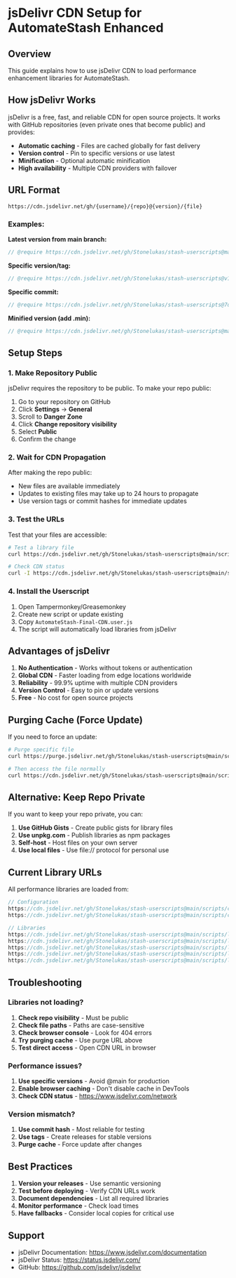 # jsDelivr CDN Setup for AutomateStash Enhanced

## Overview
This guide explains how to use jsDelivr CDN to load performance enhancement libraries for AutomateStash.

## How jsDelivr Works

jsDelivr is a free, fast, and reliable CDN for open source projects. It works with GitHub repositories (even private ones that become public) and provides:

- **Automatic caching** - Files are cached globally for fast delivery
- **Version control** - Pin to specific versions or use latest
- **Minification** - Optional automatic minification
- **High availability** - Multiple CDN providers with failover

## URL Format

```
https://cdn.jsdelivr.net/gh/{username}/{repo}@{version}/{file}
```

### Examples:

**Latest version from main branch:**
```javascript
// @require https://cdn.jsdelivr.net/gh/Stonelukas/stash-userscripts@main/scripts/lib/cache-manager.js
```

**Specific version/tag:**
```javascript
// @require https://cdn.jsdelivr.net/gh/Stonelukas/stash-userscripts@v1.0.0/scripts/lib/cache-manager.js
```

**Specific commit:**
```javascript
// @require https://cdn.jsdelivr.net/gh/Stonelukas/stash-userscripts@7d865e8/scripts/lib/cache-manager.js
```

**Minified version (add .min):**
```javascript
// @require https://cdn.jsdelivr.net/gh/Stonelukas/stash-userscripts@main/scripts/lib/cache-manager.min.js
```

## Setup Steps

### 1. Make Repository Public

jsDelivr requires the repository to be public. To make your repo public:

1. Go to your repository on GitHub
2. Click **Settings** → **General**
3. Scroll to **Danger Zone**
4. Click **Change repository visibility**
5. Select **Public**
6. Confirm the change

### 2. Wait for CDN Propagation

After making the repo public:
- New files are available immediately
- Updates to existing files may take up to 24 hours to propagate
- Use version tags or commit hashes for immediate updates

### 3. Test the URLs

Test that your files are accessible:

```bash
# Test a library file
curl https://cdn.jsdelivr.net/gh/Stonelukas/stash-userscripts@main/scripts/lib/cache-manager.js

# Check CDN status
curl -I https://cdn.jsdelivr.net/gh/Stonelukas/stash-userscripts@main/scripts/lib/cache-manager.js
```

### 4. Install the Userscript

1. Open Tampermonkey/Greasemonkey
2. Create new script or update existing
3. Copy `AutomateStash-Final-CDN.user.js`
4. The script will automatically load libraries from jsDelivr

## Advantages of jsDelivr

1. **No Authentication** - Works without tokens or authentication
2. **Global CDN** - Faster loading from edge locations worldwide
3. **Reliability** - 99.9% uptime with multiple CDN providers
4. **Version Control** - Easy to pin or update versions
5. **Free** - No cost for open source projects

## Purging Cache (Force Update)

If you need to force an update:

```bash
# Purge specific file
curl https://purge.jsdelivr.net/gh/Stonelukas/stash-userscripts@main/scripts/lib/cache-manager.js

# Then access the file normally
curl https://cdn.jsdelivr.net/gh/Stonelukas/stash-userscripts@main/scripts/lib/cache-manager.js
```

## Alternative: Keep Repo Private

If you want to keep your repo private, you can:

1. **Use GitHub Gists** - Create public gists for library files
2. **Use unpkg.com** - Publish libraries as npm packages
3. **Self-host** - Host files on your own server
4. **Use local files** - Use file:// protocol for personal use

## Current Library URLs

All performance libraries are loaded from:

```javascript
// Configuration
https://cdn.jsdelivr.net/gh/Stonelukas/stash-userscripts@main/scripts/config/performance-config.js
https://cdn.jsdelivr.net/gh/Stonelukas/stash-userscripts@main/scripts/config/ui-config.js

// Libraries
https://cdn.jsdelivr.net/gh/Stonelukas/stash-userscripts@main/scripts/lib/cache-manager.js
https://cdn.jsdelivr.net/gh/Stonelukas/stash-userscripts@main/scripts/lib/performance-enhancer.js
https://cdn.jsdelivr.net/gh/Stonelukas/stash-userscripts@main/scripts/lib/ui-theme-manager.js
https://cdn.jsdelivr.net/gh/Stonelukas/stash-userscripts@main/scripts/lib/animation-controller.js
https://cdn.jsdelivr.net/gh/Stonelukas/stash-userscripts@main/scripts/lib/keyboard-shortcuts.js
```

## Troubleshooting

### Libraries not loading?

1. **Check repo visibility** - Must be public
2. **Check file paths** - Paths are case-sensitive
3. **Check browser console** - Look for 404 errors
4. **Try purging cache** - Use purge URL above
5. **Test direct access** - Open CDN URL in browser

### Performance issues?

1. **Use specific versions** - Avoid @main for production
2. **Enable browser caching** - Don't disable cache in DevTools
3. **Check CDN status** - https://www.jsdelivr.com/network

### Version mismatch?

1. **Use commit hash** - Most reliable for testing
2. **Use tags** - Create releases for stable versions
3. **Purge cache** - Force update after changes

## Best Practices

1. **Version your releases** - Use semantic versioning
2. **Test before deploying** - Verify CDN URLs work
3. **Document dependencies** - List all required libraries
4. **Monitor performance** - Check load times
5. **Have fallbacks** - Consider local copies for critical use

## Support

- jsDelivr Documentation: https://www.jsdelivr.com/documentation
- jsDelivr Status: https://status.jsdelivr.com/
- GitHub: https://github.com/jsdelivr/jsdelivr